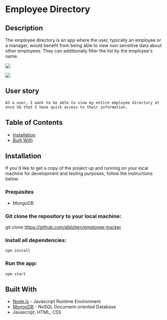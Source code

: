 # Employee Directory

## Description

The employee directory is an app where the user, typically an employee or a manager, would benefit from being able to view non-sensitive data about other employees. They can additionally filter the list by the employee's name.



![](picture1.png)

![](picture2.png)

## User story

``` 
AS a user, I want to be able to view my entire employee directory at once SO that I have quick access to their information.

```


## Table of Contents
            
* [Installation](#Installation)
* [Built With](#Usage) 


## Installation

If you'd like to get a copy of the project up and running on your local machine for development and testing purposes, follow the instructions below.

### Prequisites

- MongoDB

### Git clone the repository to your local machine:

 git clone https://github.com/ablizben/employee-tracker


### Install all dependencies:

    npm install

### Run the app:

    npm start

## Built With

- [Node.js](https://nodejs.org/en/) - Javascript Runtime Environment
- [MongoDB](https://mongodb.com/) - NoSQL Document-oriented Database
- Javascript, HTML, CSS